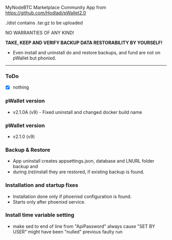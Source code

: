  MyNodeBTC Marketplace Community App from https://github.com/Hodladi/pWallet2.0

./dist contains .tar.gz to be uploaded

NO WARRANTIES OF ANY KIND!

**TAKE, KEEP AND VERIFY BACKUP DATA RESTORABILITY BY YOURSELF!**
* Even install and uninstall do and restore backups,
  and fund are not on pWallet but phonixd.
---

### ToDo
- [X] nothing

### pWallet version
* v2.1.0A (v9) - Fixed uninstall and changed docker build name

### pWallet version
* v2.1.0 (v9)

### Backup & Restore
* App uninstall creates appsettings.json, database and LNURL folder backup and
* during (re)install they are restored, if existing backup is found.

### Installation and startup fixes
* Installation done only if phoenixd configuration is found.
* Starts only after phoenixd service.

### Install time variable setting
* make sed to end of line from "ApiPassword" always cause "SET BY USER" might have been "nulled" previous faulty run
